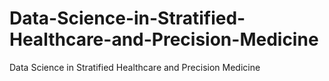# Data-Science-in-Stratified-Healthcare-and-Precision-Medicine
Data Science in Stratified Healthcare and Precision Medicine
